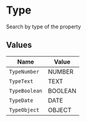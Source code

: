 # Type

Search by type of the property


## Values

| Name          | Value         |
| ------------- | ------------- |
| `TypeNumber`  | NUMBER        |
| `TypeText`    | TEXT          |
| `TypeBoolean` | BOOLEAN       |
| `TypeDate`    | DATE          |
| `TypeObject`  | OBJECT        |